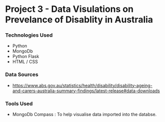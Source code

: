 # Project 3 - Data Visulations on Prevelance of Disablity in Australia

### Technologies Used

- Python
- MongoDb
- Python Flask
- HTML / CSS

### Data Sources

- https://www.abs.gov.au/statistics/health/disability/disability-ageing-and-carers-australia-summary-findings/latest-release#data-downloads

### Tools Used

- MongoDb Compass : To help visualise data imported into the databse.
